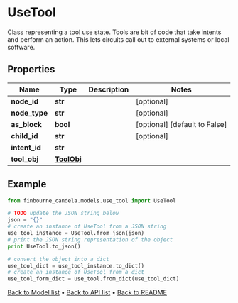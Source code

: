 # UseTool

Class representing a tool use state. Tools are bit of code that take intents and perform an action. This lets circuits call out to external systems or local software.

## Properties
Name | Type | Description | Notes
------------ | ------------- | ------------- | -------------
**node_id** | **str** |  | [optional] 
**node_type** | **str** |  | [optional] 
**as_block** | **bool** |  | [optional] [default to False]
**child_id** | **str** |  | [optional] 
**intent_id** | **str** |  | 
**tool_obj** | [**ToolObj**](ToolObj.md) |  | 

## Example

```python
from finbourne_candela.models.use_tool import UseTool

# TODO update the JSON string below
json = "{}"
# create an instance of UseTool from a JSON string
use_tool_instance = UseTool.from_json(json)
# print the JSON string representation of the object
print UseTool.to_json()

# convert the object into a dict
use_tool_dict = use_tool_instance.to_dict()
# create an instance of UseTool from a dict
use_tool_form_dict = use_tool.from_dict(use_tool_dict)
```
[Back to Model list](../README.md#documentation-for-models) &#8226; [Back to API list](../README.md#documentation-for-api-endpoints) &#8226; [Back to README](../README.md)



